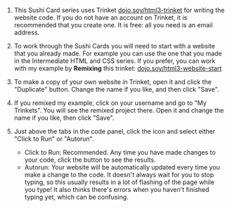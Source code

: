 1. This Sushi Card series uses Trinket [dojo.soy/html3-trinket](http://dojo.soy/html3-trinket) for writing the website code. If you do not have an account on Trinket, it is recommended that you create one. It is free: all you need is an email address.

2. To work through the Sushi Cards you will need to start with a website that you already made. For example you can use the one that you made in the Intermediate HTML and CSS series. If you prefer, you can work with my example by **Remixing** this trinket: [dojo.soy/html3-website-start](http://dojo.soy/html3-website-start)

3. To make a copy of your own website in Trinket, open it and click the "Duplicate" button. Change the name if you like, and then click "Save".

4. If you remixed my example, click on your username and go to "My Trinkets". You will see the remixed project there. Open it and change the name if you like, then click "Save".

5. Just above the tabs in the code panel, click the icon and select either "Click to Run" or "Autorun".
   * Click to Run: Recommended. Any time you have made changes to your code, click the button to see the results.
   * Autorun: Your website will be automatically updated every time you make a change to the code. It doesn't always wait for you to stop typing, so this usually results in a lot of flashing of the page while you type! It also thinks there's errors when you haven't finished typing yet, which can be confusing.